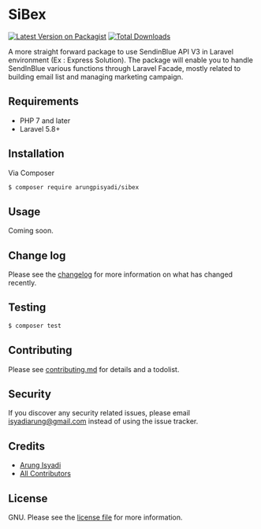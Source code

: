 # SiBex

[![Latest Version on Packagist][ico-version]][link-packagist]
[![Total Downloads][ico-downloads]][link-downloads]

A more straight forward package to use SendinBlue API V3 in Laravel environment (Ex : Express Solution). The package will enable you to handle SendInBlue various functions through Laravel Facade, mostly related to building email list and managing marketing campaign.

## Requirements

* PHP 7 and later
* Laravel 5.8+

## Installation

Via Composer

``` bash
$ composer require arungpisyadi/sibex
```

## Usage

Coming soon.

## Change log

Please see the [changelog](changelog.md) for more information on what has changed recently.

## Testing

``` bash
$ composer test
```

## Contributing

Please see [contributing.md](contributing.md) for details and a todolist.

## Security

If you discover any security related issues, please email isyadiarung@gmail.com instead of using the issue tracker.

## Credits

- [Arung Isyadi][link-author]
- [All Contributors][link-contributors]

## License

GNU. Please see the [license file](license.md) for more information.

[ico-version]: https://img.shields.io/packagist/v/arungpisyadi/sibex.svg?style=flat-square
[ico-downloads]: https://img.shields.io/packagist/dt/arungpisyadi/sibex.svg?style=flat-square

[link-packagist]: https://packagist.org/packages/arungpisyadi/sibex
[link-downloads]: https://packagist.org/packages/arungpisyadi/sibex
[link-author]: https://github.com/arungpisyadi
[link-contributors]: ../../contributors
